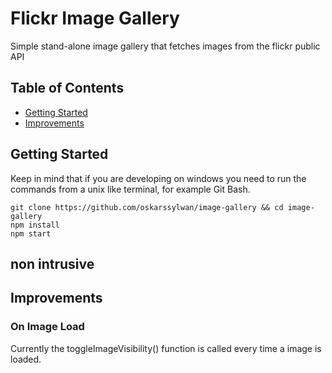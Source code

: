 # Flickr Image Gallery

Simple stand-alone image gallery that fetches images from the flickr public API

## Table of Contents

- [Getting Started](#getting-started)
- [Improvements](#improvements)

## Getting Started
Keep in mind that if you are developing on windows
you need to run the commands from a unix like terminal,
for example Git Bash.
```
git clone https://github.com/oskarssylwan/image-gallery && cd image-gallery
npm install
npm start
```

## non intrusive
## Improvements
### On Image Load
Currently the toggleImageVisibility() function is called every time a image is loaded.
